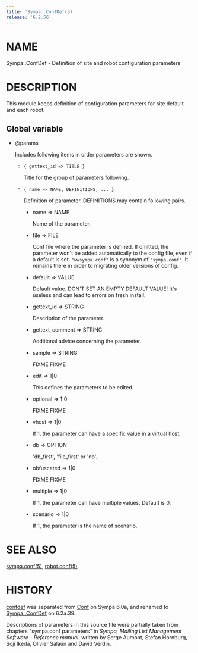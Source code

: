 ```yaml
---
title: 'Sympa::ConfDef(3)'
release: '6.2.56'
---
```


# NAME

Sympa::ConfDef - Definition of site and robot configuration parameters

# DESCRIPTION

This module keeps definition of configuration parameters for site default
and each robot.

## Global variable

- @params

    Includes following items in order parameters are shown.

    - `{ gettext_id => TITLE }`

        Title for the group of parameters following.

    - `{ name => NAME, DEFINITIONS, ... }`

        Definition of parameter.  DEFINITIONS may contain following pairs.

        - name => NAME

            Name of the parameter.

        - file => FILE

            Conf file where the parameter is defined.  If omitted, the
            parameter won't be added automatically to the config file, even
            if a default is set.
            `"wwsympa.conf"` is a synonym of `"sympa.conf"`.  It remains there
            in order to migrating older versions of config.

        - default => VALUE

            Default value.
            DON'T SET AN EMPTY DEFAULT VALUE! It's useless
            and can lead to errors on fresh install.

        - gettext\_id => STRING

            Description of the parameter.

        - gettext\_comment => STRING

            Additional advice concerning the parameter.

        - sample => STRING

            FIXME FIXME

        - edit => 1&#124;0

            This defines the parameters to be edited.

        - optional => 1&#124;0

            FIXME FIXME

        - vhost => 1&#124;0

            If 1, the parameter can have a specific value in a
            virtual host.

        - db => OPTION

            'db\_first', 'file\_first' or 'no'.

        - obfuscated => 1&#124;0

            FIXME FIXME

        - multiple => 1&#124;0

            If 1, the parameter can have multiple values. Default is 0.

        - scenario => 1&#124;0

            If 1, the parameter is the name of scenario.

# SEE ALSO

[sympa.conf(5)](./sympa.conf.5.md), [robot.conf(5)](./robot.conf.5.md).

# HISTORY

[confdef](https://metacpan.org/pod/confdef) was separated from [Conf](https://metacpan.org/pod/Conf) on Sympa 6.0a,
and renamed to [Sympa::ConfDef](./Sympa-ConfDef.3.md) on 6.2a.39.

Descriptions of parameters in this source file were partially taken from
chapters "sympa.conf parameters" in
_Sympa, Mailing List Management Software - Reference manual_, written by
Serge Aumont, Stefan Hornburg, Soji Ikeda, Olivier Salaün and
David Verdin.
